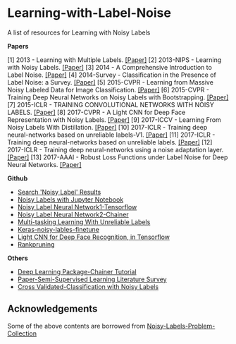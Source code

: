 # Learning-with-Label-Noise
A list of resources for Learning with Noisy Labels


**Papers**

[1] 2013 - Learning with Multiple Labels. [[Paper]](http://www.merl.com/publications/docs/TR2001-30.pdf)
[2] 2013-NIPS - Learning with Noisy Labels. [[Paper]](https://papers.nips.cc/paper/5073-learning-with-noisy-labels.pdf)
[3] 2014 - A Comprehensive Introduction to Label Noise. [[Paper]](https://www.elen.ucl.ac.be/Proceedings/esann/esannpdf/es2014-10.pdf)
[4] 2014-Survey - Classification in the Presence of Label Noise: a Survey. [[Paper]](https://pdfs.semanticscholar.org/2c8f/24f859bbbc4193d4d83645ef467bcf25adc2.pdf)
[5] 2015-CVPR - Learning from Massive Noisy Labeled Data for Image Classification. [[Paper]](https://www.ics.uci.edu/~yyang8/research/noisy-label/noisy-label-cvpr2015.pdf)
[6] 2015-CVPR - Training Deep Neural Networks on Noisy Labels with Bootstrapping. [[Paper]](https://arxiv.org/abs/1412.6596)
[7] 2015-ICLR - TRAINING CONVOLUTIONAL NETWORKS WITH NOISY LABELS. [[Paper]](https://arxiv.org/abs/1406.2080)
[8] 2017-CVPR - A Light CNN for Deep Face Representation with Noisy Labels. [[Paper]](https://arxiv.org/abs/1511.02683)
[9] 2017-ICCV - Learning From Noisy Labels With Distillation. [[Paper]](openaccess.thecvf.com/content_iccv_2017/html/Li_Learning_From_Noisy_ICCV_2017_paper.html)
[10] 2017-ICLR - Training deep neural-networks based on unreliable labels-V1. [[Paper]](http://ieeexplore.ieee.org/document/7472164/)
[11] 2017-ICLR - Training deep neural-networks based on unreliable labels. [[Paper]](https://alanbekker.files.wordpress.com/2016/03/icassp_poster.pdf)
[12] 2017-ICLR - Training deep neural-networks using a noise adaptation layer. [[Paper]](https://openreview.net/forum?id=H12GRgcxg)
[13] 2017-AAAI - Robust Loss Functions under Label Noise for Deep Neural Networks. [[Paper]](https://arxiv.org/abs/1712.09482)



**Github**
- [Search 'Noisy Label' Results](https://github.com/search?p=1&q=noisy+label&type=Repositories&utf8=%E2%9C%93)
- [Noisy Labels with Jupyter  Notebook](https://github.com/udibr/noisy_labels)
- [Noisy Label Neural Network1-Tensorflow](https://github.com/EstherMaria/NoisyLabelNeuralNetwork)
- [Noisy Label Neural Network2-Chainer](https://github.com/Ryo-Ito/Noisy-Labels-Neural-Network)
- [Multi-tasking Learning With Unreliable Labels](https://github.com/debjitpaul/Multi-tasking_Learning_With_Unreliable_Labels)
- [Keras-noisy-lables-finetune](https://github.com/nagash91/keras-noisy-lables-finetune) 
- [Light CNN for Deep Face Recognition, in Tensorflow](https://github.com/yxu0611/Tensorflow-implementation-of-LCNN)
- [Rankpruning](https://github.com/cgnorthcutt/rankpruning)

**Others**
- [Deep Learning Package-Chainer Tutorial](https://docs.chainer.org/en/stable/tutorial/index.html)
- [Paper-Semi-Supervised Learning Literature Survey](http://pages.cs.wisc.edu/~jerryzhu/pub/ssl_survey.pdf)
- [Cross Validated-Classification with Noisy Labels](https://stats.stackexchange.com/questions/218656/classification-with-noisy-labels)


## Acknowledgements
Some of the above contents are borrowed from [Noisy-Labels-Problem-Collection](https://github.com/subeeshvasu/Noisy-Labels-Problem-Collection)
